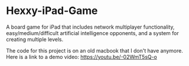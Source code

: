 # Hexxy-iPad-Game
A board game for iPad that includes network multiplayer functionality, easy/medium/difficult artificial intelligence opponents, and a system for creating multiple levels.

The code for this project is on an old macbook that I don't have anymore.
Here is a link to a demo video:
https://youtu.be/-02WmT5sQ-o
